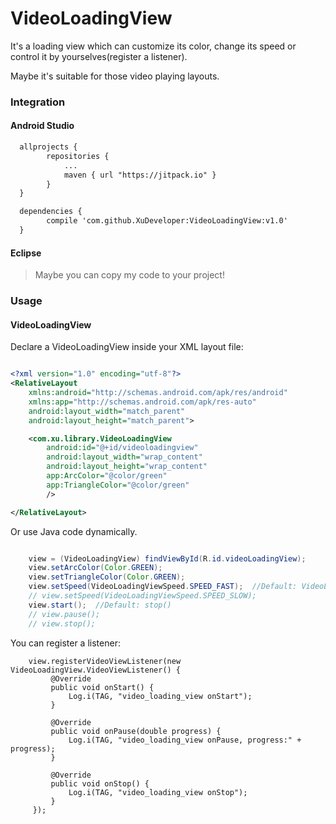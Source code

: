 # VideoLoadingView

It's a loading view which can customize its color, change its speed or control it by yourselves(register a listener).

Maybe it's suitable for those video playing layouts.

### Integration

#### Android Studio

``` xml
  allprojects {
		repositories {
			...
			maven { url "https://jitpack.io" }
		}
  }

  dependencies {
	    compile 'com.github.XuDeveloper:VideoLoadingView:v1.0'
  }

```
#### Eclipse

> Maybe you can copy my code to your project!

### Usage

#### VideoLoadingView

Declare a VideoLoadingView inside your XML layout file:

``` xml

<?xml version="1.0" encoding="utf-8"?>
<RelativeLayout
    xmlns:android="http://schemas.android.com/apk/res/android"
    xmlns:app="http://schemas.android.com/apk/res-auto"
    android:layout_width="match_parent"
    android:layout_height="match_parent">

    <com.xu.library.VideoLoadingView
        android:id="@+id/videoloadingview"
        android:layout_width="wrap_content"
        android:layout_height="wrap_content"
        app:ArcColor="@color/green"
        app:TriangleColor="@color/green"
        />

</RelativeLayout>

```

Or use Java code dynamically.

``` java

    view = (VideoLoadingView) findViewById(R.id.videoLoadingView);
    view.setArcColor(Color.GREEN);
    view.setTriangleColor(Color.GREEN);
    view.setSpeed(VideoLoadingViewSpeed.SPEED_FAST);  //Default: VideoLoadingViewSpeed.SPEED_MEDIUM
    // view.setSpeed(VideoLoadingViewSpeed.SPEED_SLOW); 
    view.start();  //Default: stop()
    // view.pause();
    // view.stop();

```

You can register a listener:

```
    view.registerVideoViewListener(new VideoLoadingView.VideoViewListener() {
         @Override
         public void onStart() {
             Log.i(TAG, "video_loading_view onStart");
         }

         @Override
         public void onPause(double progress) {
             Log.i(TAG, "video_loading_view onPause, progress:" + progress);
         }

         @Override
         public void onStop() {
             Log.i(TAG, "video_loading_view onStop");
         }
     });

```
